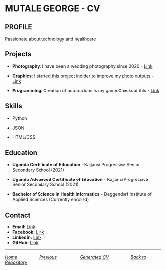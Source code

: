 # MUTALE GEORGE - CV

## PROFILE
Passionate about technology and healthcare

## Projects
 
  - **Photography**: I have been a wedding photography since 2020 - [Link](https://www.facebook.com/photo/?fbid=471283727677735&set=a.124926355646809)
  
  - **Graphics**: I started this project inorder to improve my photo outputs - [Link]()
  
  - **Programming**: Creation of automations is my game.Checkout this - [Link](https://23w-gbac.github.io/MUTALE-GEORGE-Blog_post)
  

## Skills
 
  - Python
  
  - JSON
  
  - HTML/CSS
  

## Education

  - **Uganda Certificate of Education** - Kajjansi Progressive Senior Secondary School (2021)
  
  - **Uganda Advanced Certificate of Education** - Kajjansi Progressive Senior Secondary School (2021)
  
  - **Bachelor of Science in Health Informatics** - Deggendorf Institute of Applied Sciences (Currently enrolled)
  

## Contact
- **Email:** [Link](mutalegeorge367.com)
- **Facebook:** [Link](https://www.facebook.com/george.williamson.3538039)
- **LinkedIn:** [Link](https://www.linkedin.com/in/mutale-george-a66466268?utm_source=share&utm_campaign=share_via&utm_content=profile&utm_medium=ios_app)
- **GitHub:** [Link](https://github.com/GEORGEMUTALE)

___

*[Home](https://23w-gbac.github.io/MUTALE-GEORGE-Blog_post/)*&nbsp;&nbsp;&nbsp;&nbsp;&nbsp;&nbsp;&nbsp;&nbsp;&nbsp;&nbsp;&nbsp;&nbsp;&nbsp;&nbsp;&nbsp;&nbsp;&nbsp; 
*[Previous](Automation3.md)*&nbsp;&nbsp;&nbsp;&nbsp;&nbsp;&nbsp;&nbsp;&nbsp;&nbsp;&nbsp;&nbsp;&nbsp;&nbsp;&nbsp;&nbsp;&nbsp;&nbsp;&nbsp;
*[Generated CV](Generated_CV.md)*&nbsp;&nbsp;&nbsp;&nbsp;&nbsp;&nbsp;&nbsp;&nbsp;&nbsp;&nbsp;&nbsp;&nbsp;&nbsp;&nbsp;&nbsp;&nbsp;&nbsp;&nbsp;*[Back to Repository](https://github.com/23W-GBAC/MUTALE-GEORGE-Blog_post)*

